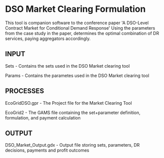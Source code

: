 # DSO Market Clearing Formulation

This tool is companion software to the conference paper 'A DSO-Level Contract Market for Conditional Demand Response' 
Using the parameters from the case study in the paper, determines the optimal combination of DR services, paying aggregators accordingly.

## INPUT
Sets - Contains the sets used in the DSO Market clearing tool

Params - Contains the parametes used in the DSO Market clearing tool

## PROCESSES
EcoGridDSO.gpr - The Project file for the Market Clearing Tool

EcoGrid2 - The GAMS file containing the set+parameter definition, formulation, and payment calculation

## OUTPUT
DSO_Market_Output.gdx - Output file storing sets, parameters, DR decisions, payments and profit outcomes
